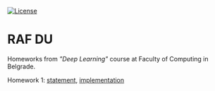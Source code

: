 [![License](https://img.shields.io/badge/License-Apache%202.0-blue.svg)](https://opensource.org/licenses/Apache-2.0)

# RAF DU

Homeworks from *"Deep Learning"* course at Faculty of Computing in Belgrade.

Homework 1: [statement](https://github.com/jelic98/raf_du/blob/main/homework_1/homework_1.pdf), [implementation](https://github.com/jelic98/raf_du/tree/main/homework_1)
